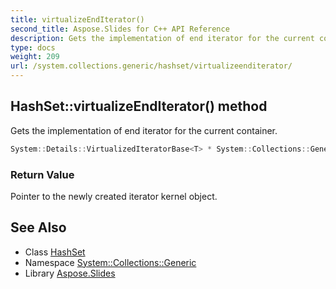 ```yaml
---
title: virtualizeEndIterator()
second_title: Aspose.Slides for C++ API Reference
description: Gets the implementation of end iterator for the current container.
type: docs
weight: 209
url: /system.collections.generic/hashset/virtualizeenditerator/
---
```

## HashSet::virtualizeEndIterator() method


Gets the implementation of end iterator for the current container.

```cpp
System::Details::VirtualizedIteratorBase<T> * System::Collections::Generic::HashSet<T>::virtualizeEndIterator() override
```


### Return Value

Pointer to the newly created iterator kernel object.

## See Also

* Class [HashSet](../)
* Namespace [System::Collections::Generic](../../)
* Library [Aspose.Slides](../../../)